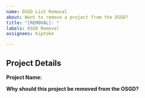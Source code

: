 ```yaml
---
name: OSGD List Removal
about: Want to remove a project from the OSGD?
title: "[REMOVAL]: "
labels: OSGD Removal
assignees: Kiptoke

---
```


## Project Details

**Project Name:**

**Why should this project be removed from the OSGD?**
